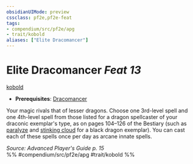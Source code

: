 ```yaml
---
obsidianUIMode: preview
cssclass: pf2e,pf2e-feat
tags:
- compendium/src/pf2e/apg
- trait/kobold
aliases: ["Elite Dracomancer"]
---
```

# Elite Dracomancer  *Feat 13*  
[kobold](../../rules/traits/kobold-b1.md)  

- **Prerequisites**: [Dracomancer](dracomancer-apg.md)

Your magic rivals that of lesser dragons. Choose one 3rd-level spell and one 4th-level spell from those listed for a dragon spellcaster of your draconic exemplar's type, as on pages 104–126 of the Bestiary (such as [paralyze](../spells/paralyze.md) and [stinking cloud](../spells/stinking-cloud.md) for a black dragon exemplar). You can cast each of these spells once per day as arcane innate spells.

*Source: Advanced Player's Guide p. 15*  
%% #compendium/src/pf2e/apg #trait/kobold %%